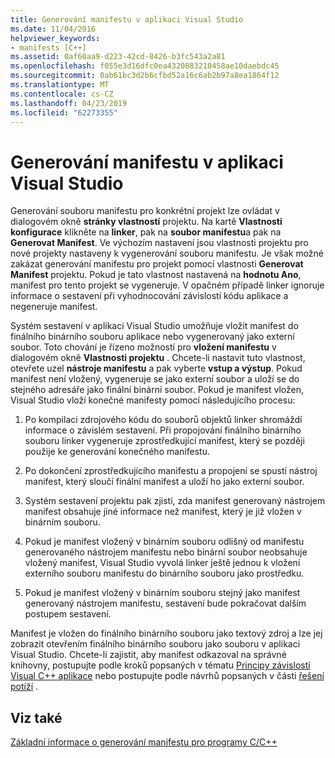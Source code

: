 ```yaml
---
title: Generování manifestu v aplikaci Visual Studio
ms.date: 11/04/2016
helpviewer_keywords:
- manifests [C++]
ms.assetid: 0af60aa9-d223-42cd-8426-b3fc543a2a81
ms.openlocfilehash: f055e3d16dfc0ea4320883210458ae10daebdc45
ms.sourcegitcommit: 0ab61bc3d2b6cfbd52a16c6ab2b97a8ea1864f12
ms.translationtype: MT
ms.contentlocale: cs-CZ
ms.lasthandoff: 04/23/2019
ms.locfileid: "62273355"
---
```

# <a name="manifest-generation-in-visual-studio"></a>Generování manifestu v aplikaci Visual Studio

Generování souboru manifestu pro konkrétní projekt lze ovládat v dialogovém okně **stránky vlastností** projektu. Na kartě **Vlastnosti konfigurace** klikněte na **linker**, pak na **soubor manifestu**a pak na **Generovat Manifest**. Ve výchozím nastavení jsou vlastnosti projektu pro nové projekty nastaveny k vygenerování souboru manifestu. Je však možné zakázat generování manifestu pro projekt pomocí vlastnosti **Generovat Manifest** projektu. Pokud je tato vlastnost nastavená na **hodnotu Ano**, manifest pro tento projekt se vygeneruje. V opačném případě linker ignoruje informace o sestavení při vyhodnocování závislostí kódu aplikace a negeneruje manifest.

Systém sestavení v aplikaci Visual Studio umožňuje vložit manifest do finálního binárního souboru aplikace nebo vygenerovaný jako externí soubor. Toto chování je řízeno možností pro **vložení manifestu** v dialogovém okně **Vlastnosti projektu** . Chcete-li nastavit tuto vlastnost, otevřete uzel **nástroje manifestu** a pak vyberte **vstup a výstup**. Pokud manifest není vložený, vygeneruje se jako externí soubor a uloží se do stejného adresáře jako finální binární soubor. Pokud je manifest vložen, Visual Studio vloží konečné manifesty pomocí následujícího procesu:

1. Po kompilaci zdrojového kódu do souborů objektů linker shromáždí informace o závislém sestavení. Při propojování finálního binárního souboru linker vygeneruje zprostředkující manifest, který se později použije ke generování konečného manifestu.

1. Po dokončení zprostředkujícího manifestu a propojení se spustí nástroj manifest, který sloučí finální manifest a uloží ho jako externí soubor.

1. Systém sestavení projektu pak zjistí, zda manifest generovaný nástrojem manifest obsahuje jiné informace než manifest, který je již vložen v binárním souboru.

1. Pokud je manifest vložený v binárním souboru odlišný od manifestu generovaného nástrojem manifestu nebo binární soubor neobsahuje vložený manifest, Visual Studio vyvolá linker ještě jednou k vložení externího souboru manifestu do binárního souboru jako prostředku.

1. Pokud je manifest vložený v binárním souboru stejný jako manifest generovaný nástrojem manifestu, sestavení bude pokračovat dalším postupem sestavení.

Manifest je vložen do finálního binárního souboru jako textový zdroj a lze jej zobrazit otevřením finálního binárního souboru jako souboru v aplikaci Visual Studio. Chcete-li zajistit, aby manifest odkazoval na správné knihovny, postupujte podle kroků popsaných v tématu [Principy závislostí Visual C++ aplikace](../windows/understanding-the-dependencies-of-a-visual-cpp-application.md) nebo postupujte podle návrhů popsaných v části [řešení potíží](troubleshooting-c-cpp-isolated-applications-and-side-by-side-assemblies.md) .

## <a name="see-also"></a>Viz také

[Základní informace o generování manifestu pro programy C/C++](understanding-manifest-generation-for-c-cpp-programs.md)
